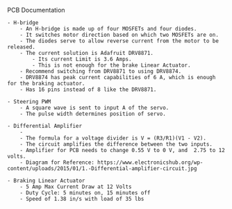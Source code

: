 PCB Documentation




	- H-bridge
		- An H-bridge is made up of four MOSFETs and four diodes.
		- It switches motor direction based on which two MOSFETs are on.
		- The diodes serve to allow reverse current from the motor to be released.
		- The current solution is Adafruit DRV8871.
			- Its current Limit is 3.6 Amps.
			- This is not enough for the brake Linear Actuator.
		- Recommend switching from DRV8871 to using DRV8874.
		- DRV8874 has peak current capabilities of 6 A, which is enough for the braking actuator.
		- Has 16 pins instead of 8 like the DRV8871.
			
	- Steering PWM
		- A square wave is sent to input A of the servo.
		- The pulse width determines position of servo.
		
	- Differential Amplifier 
		- 
		- The formula for a voltage divider is V = (R3/R1)(V1 - V2).
		- The circuit amplifies the difference between the two inputs.
		- Amplifier for PCB needs to change 0.55 V to 0 V, and  2.75 to 12 volts.
		- Diagram for Reference: https://www.electronicshub.org/wp-content/uploads/2015/01/1.-Differential-amplifier-circuit.jpg
		
	- Braking Linear Actuator
		- 5 Amp Max Current Draw at 12 Volts
		- Duty Cycle: 5 minutes on, 15 minutes off
		- Speed of 1.38 in/s with load of 35 lbs